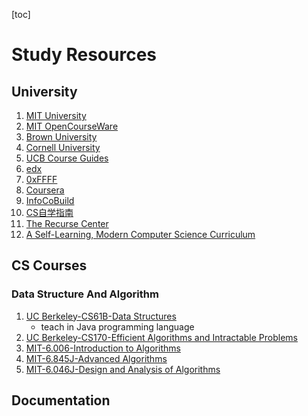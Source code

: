 [toc]

# Study Resources

## University

1. [MIT University](http://catalog.mit.edu/subjects/6/)
2. [MIT OpenCourseWare](https://ocw.mit.edu/)
3. [Brown University](http://cs.brown.edu/courses/)
4. [Cornell University](https://courses.cornell.edu/preview_program.php?catoid=52&poid=26856#)
5. [UCB Course Guides](https://hkn.eecs.berkeley.edu/courseguides)
6. [edx](https://courses.edx.org/dashboard)
7. [0xFFFF](https://0xffff.one/)
8. [Coursera](https://www.coursera.org/)
9. [InfoCoBuild](http://www.infocobuild.com/)
10. [CS自学指南](https://csdiy.wiki/)
11. [The Recurse Center](https://www.recurse.com/)
12. [A Self-Learning, Modern Computer Science Curriculum](https://functionalcs.github.io/curriculum/)

## CS Courses

### Data Structure And Algorithm

1. [UC Berkeley-CS61B-Data Structures](http://fa20.datastructur.es/)
   - teach in Java programming language
2. [UC Berkeley-CS170-Efficient Algorithms and Intractable Problems](https://cs170.org/) 
3. [MIT-6.006-Introduction to Algorithms](https://ocw.mit.edu/courses/6-006-introduction-to-algorithms-fall-2011/)
4. [MIT-6.845J-Advanced Algorithms](https://ocw.mit.edu/courses/6-854j-advanced-algorithms-fall-2005/)
5. [MIT-6.046J-Design and Analysis of Algorithms](https://ocw.mit.edu/courses/6-046j-design-and-analysis-of-algorithms-spring-2015/)

## Documentation

